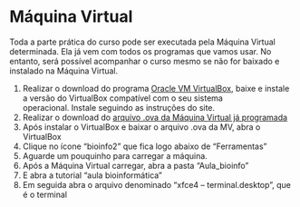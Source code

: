 
# Máquina Virtual

Toda a parte prática do curso pode ser executada pela Máquina Virtual determinada. Ela já vem com todos os programas que vamos usar. No entanto, será possível acompanhar o curso mesmo se não for baixado e instalado na Máquina Virtual.
1. Realizar o download do programa [Oracle VM VirtualBox](https://www.virtualbox.org/wiki/Downloads), baixe e instale a versão do VirtualBox compatível com o seu sistema operacional. Instale seguindo as instruções do site.
2. Realizar o download do [arquivo .ova da Máquina Virtual já programada](https://1drv.ms/f/c/be966c6428bab9a0/EuECiEo6F-ZDiSD-bC4N-1kBhFHdEjFo8K6uFxeGWtWjAg?e=fEhXF3) 
3. Após instalar o VirtualBox e baixar o arquivo .ova da MV, abra o VirtualBox 
4. Clique no ícone “bioinfo2” que fica logo abaixo de “Ferramentas”
5. Aguarde um pouquinho para carregar a máquina.
6. Após a Máquina Virtual carregar, abra a pasta “Aula_bioinfo”
7. E abra a tutorial “aula bioinformática”
8. Em seguida abra o arquivo denominado “xfce4 – terminal.desktop”, que é o terminal 



